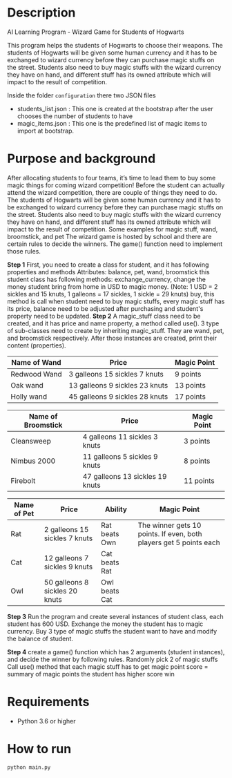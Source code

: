 # Description 
AI Learning Program  - Wizard Game for Students of Hogwarts

This program helps the students of Hogwarts to choose their weapons.
The students of Hogwarts will be given some human currency and it has to be exchanged to wizard currency before they can purchase magic stuffs on the street.
Students also need to buy magic stuffs with the wizard currency they have on hand, and different stuff has its owned attribute which will impact to the result of competition. 


Inside the folder `configuration` there two JSON files
* students_list.json : This one is created at the bootstrap after the user chooses the number of students to have
* magic_items.json : This one is the predefined list of magic items to import at bootstrap.


# Purpose and background
After allocating students to four teams, it’s time to lead them to buy some magic things for coming wizard competition!
Before the student can actually attend the wizard competition, there are couple of things they need to do. 
The students of Hogwarts will be given some human currency and it has to be exchanged to wizard currency before they can purchase magic stuffs on the street.
Students also need to buy magic stuffs with the wizard currency they have on hand, and different stuff has its owned attribute which will impact to the result of competition. 
Some examples for magic stuff, wand, broomstick, and pet
The wizard game is hosted by school and there are certain rules to decide the winners. The game() function need to implement those rules.

**Step 1**
First, you need to create a class for student, and it has following properties and methods
Attributes:  balance, pet, wand, broomstick
this student class has following methods:
exchange_currency, change the money student bring from home in USD to magic money. (Note:  1 USD  = 2 sickles and 15 knuts, 1 galleons = 17 sickles, 1 sickle = 29 knuts)
buy, this method is call when student need to buy magic stuffs, every magic stuff has its price, balance need to be adjusted after purchasing and student's property need to be updated.
**Step 2**
A magic_stuff class need to be created, and it has price and name property, a method called use().
3 type of sub-classes need to create by inheriting magic_stuff. They are wand, pet, and broomstick respectively. 
After those instances are created, print their content (properties).

| Name of Wand | Price                           | Magic Point |
|--------------|---------------------------------|-------------|
| Redwood Wand | 3 galleons 15 sickles 7 knuts   | 9 points    |
| Oak wand     | 13 galleons 9 sickles 23 knuts  | 13 points   |
| Holly wand   | 45  galleons 9 sickles 28 knuts | 17 points   |


| Name of Broomstick | Price                            | Magic Point |
|--------------------|----------------------------------|-------------|
| Cleansweep         | 4 galleons 11 sickles 3 knuts    | 3 points    |
| Nimbus 2000        | 11 galleons 5 sickles 9 knuts    | 8 points    |
| Firebolt           | 47  galleons 13 sickles 19 knuts | 11 points   |


| Name of Pet | Price                           | Ability       | Magic Point                                                        |
|-------------|---------------------------------|---------------|--------------------------------------------------------------------|
| Rat         | 2 galleons 15 sickles 7 knuts   | Rat beats Own | The winner gets 10 points. If even, both players get 5 points each |
| Cat         | 12 galleons 7 sickles 9 knuts   | Cat beats Rat |                                                                    |
| Owl         | 50  galleons 8 sickles 20 knuts | Owl beats Cat |                                                                    |


**Step 3**
Run the program and create several instances of student class, each student has 600 USD.
Exchange the money the student has to magic currency.
Buy 3 type of magic stuffs the student want to have and modify the balance of student.

**Step 4**
create a game() function which has 2 arguments (student instances), and decide the winner by following rules.
Randomly pick 2 of magic stuffs
Call use() method that each magic stuff has to get magic point
score = summary of magic points
the student has higher score win 

# Requirements 
* Python 3.6 or higher

# How to run 

```
python main.py 
```
